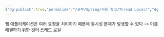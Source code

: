 ```yaml
---
{"dg-publish":true,"permalink":"/공부/Spring/사용 참고/Thread Local/","dgPassFrontmatter":true}
---
```


웹 애플리케이션은 여러 요청을 처리하기 때문에 동시성 문제가 발생할 수 있다
-> 이를 해결하기 위한 것이 쓰레드 로컬